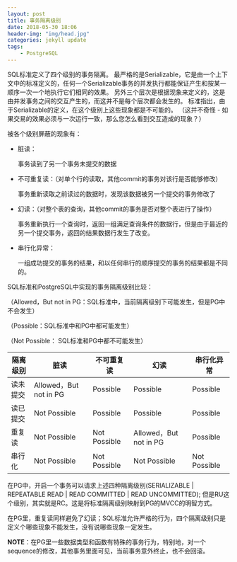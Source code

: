 ```yaml
---
layout: post
title: 事务隔离级别
date: 2018-05-30 18:06
header-img: "img/head.jpg"
categories: jekyll update
tags:
    - PostgreSQL
---
```


SQL标准定义了四个级别的事务隔离。 最严格的是Serializable，它是由一个上下文中的标准定义的，任何一个Serializable事务的并发执行都能保证产生和按某一顺序一次一个地执行它们相同的效果。 另外三个层次是根据现象来定义的，这是由并发事务之间的交互产生的，而这并不是每个层次都会发生的。 标准指出，由于Serializable的定义，在这个级别上这些现象都是不可能的。 （这并不奇怪 - 如果交易的效果必须与一次运行一致，那么您怎么看到交互造成的现象？）

被各个级别屏蔽的现象有：

+ 脏读：

  事务读到了另一个事务未提交的数据

+ 不可重复读：（对单个行的读取，其他commit的事务对该行是否能够修改）

  事务重新读取之前读过的数据时，发现该数据被另一个提交的事务修改了

+ 幻读：（对整个表的查询，其他commit的事务是否对整个表进行了操作）

  事务重新执行一个查询时，返回一组满足查询条件的数据行，但是由于最近的另一个提交事务，返回的结果数据行发生了改变。

+ 串行化异常：

  一组成功提交的事务的结果，和以任何串行的顺序提交的事务的结果都是不同的。

SQL标准和PostgreSQL中实现的事务隔离级别比较：

（Allowed，But not in PG：SQL标准中，当前隔离级别下可能发生，但是PG中不会发生）

（Possible：SQL标准中和PG中都可能发生）

（Not Possible： SQL标准和PG中都不可能发生）

| 隔离级别 | 脏读                    | 不可重复读        | 幻读                    | 串行化异常        |
| ---- | --------------------- | ------------ | --------------------- | ------------ |
| 读未提交 | Allowed，But not in PG | Possible     | Possible              | Possible     |
| 读已提交 | Not Possible          | Possible     | Possible              | Possible     |
| 重复读  | Not Possible          | Not Possible | Allowed，But not in PG | Possible     |
| 串行化  | Not Possible          | Not Possible | Not Possible          | Not Possible |

在PG中，开启一个事务可以请求上述四种隔离级别(SERIALIZABLE | REPEATABLE READ | READ COMMITTED | READ UNCOMMITTED); 但是RU这个级别，其实就是RC。这是将标准隔离级别映射到PG的MVCC的明智方式。

在PG里，重复读同样避免了幻读；SQL标准允许严格的行为，四个隔离级别只是定义个哪些现象不能发生，没有说哪些现象一定发生。

**NOTE**：在PG里一些数据类型和函数有特殊的事务行为，特别地，对一个sequence的修改，其他事务里面可见，当前事务意外终止，也不会回滚。




